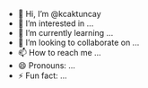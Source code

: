 - 👋 Hi, I’m @kcaktuncay
- 👀 I’m interested in ...
- 🌱 I’m currently learning ...
- 💞️ I’m looking to collaborate on ...
- 📫 How to reach me ...
- 😄 Pronouns: ...
- ⚡ Fun fact: ...

<!---
kcaktuncay/kcaktuncay is a ✨ special ✨ repository because its `README.md` (this file) appears on your GitHub profile.
You can click the Preview link to take a look at your changes.
--->

